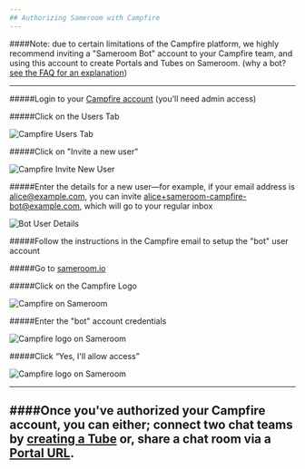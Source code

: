 ```yaml
---
## Authorizing Sameroom with Campfire
---
```


####Note: due to certain limitations of the Campfire platform, we highly recommend inviting a "Sameroom Bot" account to your Campfire team, and using this account to create Portals and Tubes on Sameroom. (why a bot? <a href="https://sameroom.io/faq#campfire" target="_blank">see the FAQ for an explanation</a>)

---

#####Login to your <a href="https://launchpad.37signals.com/campfire/signin" target="_blank">Campfire account</a> (you'll need admin access)

#####Click on the Users Tab

![Campfire Users Tab](https://in.kato.im/3d498a8671674ed2f51ec246a6163b2ca4e372a3193bd63c26b7df46b3936c8f/Campfire_User_Tab%20copy.png)

#####Click on "Invite a new user"

![Campfire Invite New User](https://in.kato.im/adfcd5c5becfa666c6cf186c3b70222a60d2b10116963caed317273741827ca/Campfire_Invite_New_User%20copy.png)

#####Enter the details for a new user—for example, if your email address is alice@example.com, you can invite alice+sameroom-campfire-bot@example.com, which will go to your regular inbox

![Bot User Details](https://in.kato.im/78e222340221c30dcb0a2f2544052817eff953a425f5f3ac7b1d4fec020025/Campfire%20Invite%20New%20User%202%20copy.png)

#####Follow the instructions in the Campfire email to setup the "bot" user account

#####Go to <a href="https://sameroom.io" target="_blank">sameroom.io</a>

#####Click on the Campfire Logo

![Campfire on Sameroom](https://in.kato.im/b450e18e6de4847cc19396187d655a94b4a7bb5f6c417d0f7ba124d942f6738d/Sameroom-Select-Platform-_0001_Campfire.png)

#####Enter the "bot" account credentials

![Campfire logo on Sameroom](https://in.kato.im/ea3ee090c3ecaad0f7d98dfdb24ed20e5a89238a140febb8aefd2e7b21478f/Sameroom%20Login%20to%20Campfire.png)

#####Click “Yes, I'll allow access”

![Campfire logo on Sameroom](https://in.kato.im/c2a45e48a70f8dd417fea123f11a175cbbc5afa2cefa369f7f143a4a4b89a72a/Sameroom%20Authorize%20Campfire.png)

---
####Once you've authorized your Campfire account, you can either; connect two chat teams by [creating a Tube](/getting-started/en/tubes-portals/tubes) or, share a chat room via a [Portal URL](/getting-started/en/tubes-portals/portals).
---
